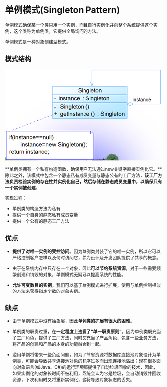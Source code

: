 # 单例模式(Singleton Pattern)

单例模式确保某一个类只用一个实例，而且自行实例化并向整个系统提供这个实例，这个类称为单例类，它提供全局询问的方法。

单例模式是一种对象创建型模式。

## 模式结构
![singleton](img/singleton.jpg)

**单例类拥有一个私有构造函数，确保用户无法通过new关键字直接实例化它。**除此之外，该模式中包含一个静态私有成员变量与静态公有的工厂方法，**该工厂方法负责检验实例的存在性并实例化自己，然后存储在静态成员变量中，以确保只有一个实例被创建**。

实现过程：
- 单例类的构造方法为私有
- 提供一个自身的静态私有成员变量
- 提供一个公有的静态工厂方法

## 优点
- **提供了对唯一实例的受控访问**。因为单例类封装了它的唯一实例，所以它可以严格控制客户怎样以及何时访问它，并为设计及开发团队提供了共享的概念。

- 由于在系统内存中只存在一个对象，因此**可以节约系统资源**，对于一些需要频繁创建和销毁的对象，单例模式无疑可以提高系统的性能。

- **允许可变数目的实例**。我们可以基于单例模式进行扩展，使用与单例控制相似的方法来获得指定个数的对象实例。

## 缺点
- 由于单例模式中没有抽象层，因此**单例类的扩展有很大的困难**。

- 单例类的职责过重，在**一定程度上违背了“单一职责原则”**。因为单例类既充当了工厂角色，提供了工厂方法，同时又充当了产品角色，包含一些业务方法，将产品的创建和产品的本身的功能融合到一起。

- 滥用单例将带来一些负面问题，如为了节省资源将数据库连接池对象设计为单例类，可能会导致共享连接池对象的程序过多而出现连接池溢出；现在很多面向对象语言(如Java、C#)的运行环境都提供了自动垃圾回收的技术，因此，如果实例化的对象长时间不被利用，系统会认为它是垃圾，会自动销毁并回收资源，下次利用时又将重新实例化，这将导致对象状态的丢失。